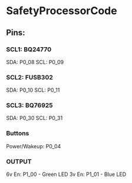 # SafetyProcessorCode

## Pins:
  ### SCL1: BQ24770
  SDA: P0_08
  SCL: P0_09
  ### SCL2: FUSB302
  SDA: P0_10
  SCL: P0_11
  ### SCL3: BQ76925
  SDA: P0_30
  SCL: P0_31
  
  ### Buttons
  Power/Wakeup: P0_04
  
  ### OUTPUT
  6v En: P1_00 - Green LED
  3v En: P1_01 - Blue LED
  

